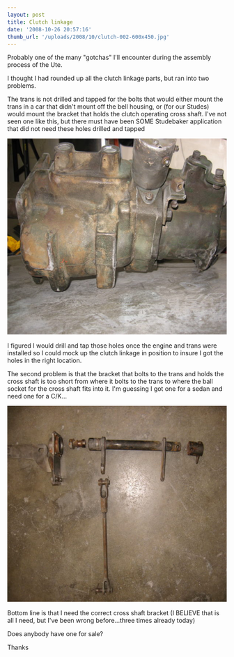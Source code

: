 ```yaml
---
layout: post
title: Clutch linkage
date: '2008-10-26 20:57:16'
thumb_url: '/uploads/2008/10/clutch-002-600x450.jpg'
---
```

Probably one of the many "gotchas" I'll encounter during the assembly process of the Ute.

I thought I had rounded up all the clutch linkage parts, but ran into two problems.

The trans is not drilled and tapped for the bolts that would either mount the trans in a car that didn't mount off the bell housing, or (for our Studes) would mount the bracket that holds the clutch operating cross shaft. I've not seen one like this, but there must have been SOME Studebaker application that did not need these holes drilled and tapped

<a href="/uploads/2008/10/clutch-002.jpg"><img class="alignnone size-medium wp-image-402" src="/uploads/2008/10/clutch-002-600x450.jpg" alt="" width="600" height="450" /></a>

I figured I would drill and tap those holes once the engine and trans were installed so I could mock up the clutch linkage in position to insure I got the holes in the right location.

The second problem is that the bracket that bolts to the trans and holds the cross shaft is too short from where it bolts to the trans to where the ball socket for the cross shaft fits into it. I'm guessing I got one for a sedan and need one for a C/K...

<a href="/uploads/2008/10/clutch-001.jpg"><img class="alignnone size-medium wp-image-404" src="/uploads/2008/10/clutch-001-600x450.jpg" alt="" width="600" height="450" /></a>

Bottom line is that I need the correct cross shaft bracket (I BELIEVE that is all I need, but I've been wrong before...three times already today)

Does anybody have one for sale?

Thanks
